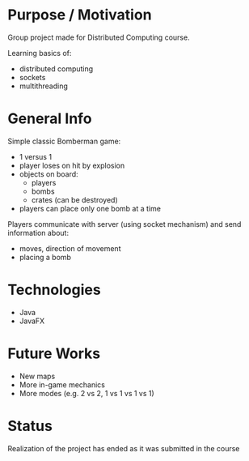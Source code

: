 # Purpose / Motivation

Group project made for Distributed Computing course.

Learning basics of:
- distributed computing
- sockets
- multithreading

# General Info

Simple classic Bomberman game:
- 1 versus 1
- player loses on hit by explosion
- objects on board:
  - players
  - bombs
  - crates (can be destroyed)
- players can place only one bomb at a time

Players communicate with server (using socket mechanism) and send information about:
- moves, direction of movement
- placing a bomb

# Technologies

- Java
- JavaFX

# Future Works

- New maps
- More in-game mechanics
- More modes (e.g. 2 vs 2, 1 vs 1 vs 1 vs 1)

# Status

Realization of the project has ended as it was submitted in the course

